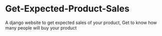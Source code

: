 # Get-Expected-Product-Sales
A django website to get expected sales of your product, Get to know how many people will buy your product

